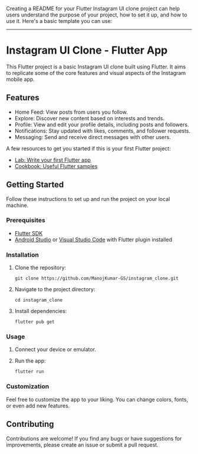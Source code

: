Creating a README for your Flutter Instagram UI clone project can help users understand the purpose of your project, how to set it up, and how to use it. Here's a basic template you can use:

---

# Instagram UI Clone - Flutter App

This Flutter project is a basic Instagram UI clone built using Flutter. It aims to replicate some of the core features and visual aspects of the Instagram mobile app.

## Features

- Home Feed: View posts from users you follow.
- Explore: Discover new content based on interests and trends.
- Profile: View and edit your profile details, including posts and followers.
- Notifications: Stay updated with likes, comments, and follower requests.
- Messaging: Send and receive direct messages with other users.

A few resources to get you started if this is your first Flutter project:

- [Lab: Write your first Flutter app](https://docs.flutter.dev/get-started/codelab)
- [Cookbook: Useful Flutter samples](https://docs.flutter.dev/cookbook)

## Getting Started

Follow these instructions to set up and run the project on your local machine.

### Prerequisites

- [Flutter SDK](https://flutter.dev/docs/get-started/install)
- [Android Studio](https://developer.android.com/studio) or [Visual Studio Code](https://code.visualstudio.com/) with Flutter plugin installed

### Installation

1. Clone the repository:

    ```
    git clone https://github.com/ManojKumar-GS/instagram_clone.git
    ```

2. Navigate to the project directory:

    ```
    cd instagram_clone
    ```

3. Install dependencies:

    ```
    flutter pub get
    ```

### Usage

1. Connect your device or emulator.
2. Run the app:

    ```
    flutter run
    ```

### Customization

Feel free to customize the app to your liking. You can change colors, fonts, or even add new features.

## Contributing

Contributions are welcome! If you find any bugs or have suggestions for improvements, please create an issue or submit a pull request.

